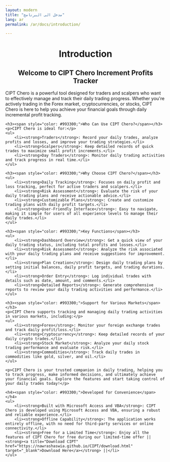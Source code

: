 ```yaml
---
layout: modern
title: "مدخل الى البرنامج"
lang: ar
permalink: /ar/docs/introduction/

---
```


<div class="container">
    <h1 style="text-align: center;">Introduction</h1>
    <h2 style="text-align: center;">Welcome to CIPT Chero Increment Profits Tracker</h2>


<div class="lined-paper-content">
    <p>CIPT Chero is a powerful tool designed for traders and scalpers who want to effectively manage and track their daily trading progress. Whether you're actively trading in the Forex market, cryptocurrencies, or stocks, CIPT Chero is here to help you achieve your financial goals through daily incremental profit tracking.</p>
    
    <h3><span style="color: #993300;">Who Can Use CIPT Chero?</span></h3>
    <p>CIPT Chero is ideal for:</p>
    <ul>
        <li><strong>Traders</strong>: Record your daily trades, analyze profits and losses, and improve your trading strategies.</li>
        <li><strong>Scalpers</strong>: Keep detailed records of quick trades to maximize small profit increments.</li>
        <li><strong>Day Traders</strong>: Monitor daily trading activities and track progress in real time.</li>
    </ul>
    
    <h3><span style="color: #993300;">Why Choose CIPT Chero?</span></h3>
    <ul>
        <li><strong>Daily Tracking</strong>: Focuses on daily profit and loss tracking, perfect for active traders and scalpers.</li>
        <li><strong>Risk Assessment</strong>: Evaluate the risk of your daily trading plans and receive actionable advice.</li>
        <li><strong>Customizable Plans</strong>: Create and customize trading plans with daily profit targets.</li>
        <li><strong>User-Friendly Interface</strong>: Easy to navigate, making it simple for users of all experience levels to manage their daily trades.</li>
    </ul>
    
    <h3><span style="color: #993300;">Key Functions</span></h3>
    <ul>
        <li><strong>Dashboard Overview</strong>: Get a quick view of your daily trading status, including total profits and losses.</li>
        <li><strong>Risk Assessment</strong>: Analyze the risk associated with your daily trading plans and receive suggestions for improvement.</li>
        <li><strong>Plan Creation</strong>: Design daily trading plans by setting initial balances, daily profit targets, and trading durations.</li>
        <li><strong>Order Entry</strong>: Log individual trades with details such as date, amount, and comments.</li>
        <li><strong>Detailed Reports</strong>: Generate comprehensive reports to review your daily trading activities and performance.</li>
    </ul>
    
    <h3><span style="color: #993300;">Support for Various Markets</span></h3>
    <p>CIPT Chero supports tracking and managing daily trading activities in various markets, including:</p>
    <ul>
        <li><strong>Forex</strong>: Monitor your foreign exchange trades and track daily profit/loss.</li>
        <li><strong>Cryptocurrency</strong>: Keep detailed records of your daily crypto trades.</li>
        <li><strong>Stock Market</strong>: Analyze your daily stock trading performance and evaluate risk.</li>
        <li><strong>Commodities</strong>: Track daily trades in commodities like gold, silver, and oil.</li>
    </ul>
    
    <p>CIPT Chero is your trusted companion in daily trading, helping you to track progress, make informed decisions, and ultimately achieve your financial goals. Explore the features and start taking control of your daily trades today!</p>
    
    <h4><span style="color: #993300;">Developed for Convenience</span></h4>
    <ul>
        <li><strong>Built with Microsoft Access and VBA</strong>: CIPT Chero is developed using Microsoft Access and VBA, ensuring a robust and reliable experience.</li>
        <li><strong>Offline Capability</strong>: The application works entirely offline, with no need for third-party services or online connectivity.</li>
        <li><strong>Free for a Limited Time</strong>: Enjoy all the features of CIPT Chero for free during our limited-time offer || <strong><a title="Download CIPT" href="https://nawrashaswia.github.io/CIPT/download.html" target="_blank">Download Here</a></strong> ||</li>
    </ul>
</div>
    </div>